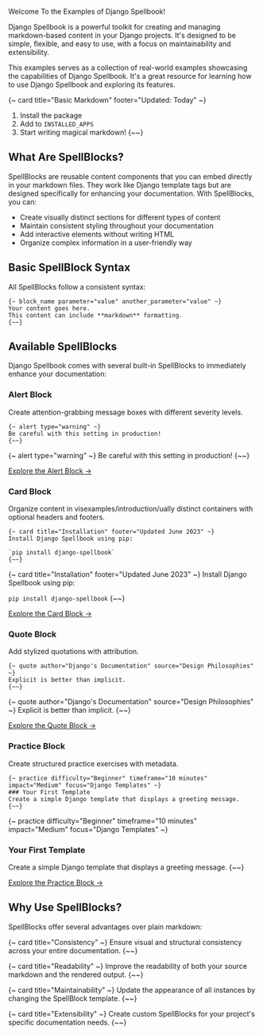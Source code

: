 Welcome To the Examples of Django Spellbook!

Django Spellbook is a powerful toolkit for creating and managing markdown-based content in your Django projects. It's designed to be simple, flexible, and easy to use, with a focus on maintainability and extensibility.

This examples serves as a collection of real-world examples showcasing the capabilities of Django Spellbook. It's a great resource for learning how to use Django Spellbook and exploring its features.

{~ card title="Basic Markdown" footer="Updated: Today" ~}
1. Install the package
2. Add to `INSTALLED_APPS`
3. Start writing magical markdown!
{~~}

## What Are SpellBlocks?

SpellBlocks are reusable content components that you can embed directly in your markdown files. They work like Django template tags but are designed specifically for enhancing your documentation. With SpellBlocks, you can:

- Create visually distinct sections for different types of content
- Maintain consistent styling throughout your documentation
- Add interactive elements without writing HTML
- Organize complex information in a user-friendly way

## Basic SpellBlock Syntax

All SpellBlocks follow a consistent syntax:

```django
{~ block_name parameter="value" another_parameter="value" ~}
Your content goes here.
This content can include **markdown** formatting.
{~~}
```

## Available SpellBlocks

Django Spellbook comes with several built-in SpellBlocks to immediately enhance your documentation:

### Alert Block

Create attention-grabbing message boxes with different severity levels.

```django
{~ alert type="warning" ~}
Be careful with this setting in production!
{~~}
```

{~ alert type="warning" ~}
Be careful with this setting in production!
{~~}

[Explore the Alert Block →](/examples/spellblocks/alert)

### Card Block

Organize content in visexamples/introduction/ually distinct containers with optional headers and footers.

```django
{~ card title="Installation" footer="Updated June 2023" ~}
Install Django Spellbook using pip:

`pip install django-spellbook`
{~~}
```

{~ card title="Installation" footer="Updated June 2023" ~}
Install Django Spellbook using pip:

`pip install django-spellbook`
{~~}

[Explore the Card Block →](/examples/spellblocks/card)

### Quote Block

Add stylized quotations with attribution.

```django
{~ quote author="Django's Documentation" source="Design Philosophies" ~}
Explicit is better than implicit.
{~~}
```

{~ quote author="Django's Documentation" source="Design Philosophies" ~}
Explicit is better than implicit.
{~~}

[Explore the Quote Block →](/examples/spellblocks/quote)

### Practice Block

Create structured practice exercises with metadata.

```django
{~ practice difficulty="Beginner" timeframe="10 minutes" impact="Medium" focus="Django Templates" ~}
### Your First Template
Create a simple Django template that displays a greeting message.
{~~}
```

{~ practice difficulty="Beginner" timeframe="10 minutes" impact="Medium" focus="Django Templates" ~}
### Your First Template
Create a simple Django template that displays a greeting message.
{~~}

[Explore the Practice Block →](/docs/spellblocks/practice)

## Why Use SpellBlocks?

SpellBlocks offer several advantages over plain markdown:

{~ card title="Consistency" ~}
Ensure visual and structural consistency across your entire documentation.
{~~}

{~ card title="Readability" ~}
Improve the readability of both your source markdown and the rendered output.
{~~}

{~ card title="Maintainability" ~}
Update the appearance of all instances by changing the SpellBlock template.
{~~}

{~ card title="Extensibility" ~}
Create custom SpellBlocks for your project's specific documentation needs.
{~~}

